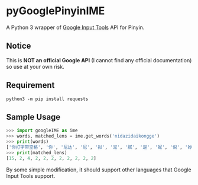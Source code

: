# pyGooglePinyinIME

A Python 3 wrapper of [Google Input Tools](https://www.google.com/inputtools/) API for Pinyin.

## Notice

This is **NOT an official Google API** (I cannot find any official documentation) so use at your own risk.

## Requirement

```shell
python3 -m pip install requests
```

## Sample Usage

```python
>>> import googleIME as ime
>>> words, matched_lens = ime.get_words('nidazidaikongge')
>>> print(words)
['你打字带空格', '你', '尼达', '尼', '拟', '泥', '腻', '逆', '妮', '倪', '妳']
>>> print(matched_lens)
[15, 2, 4, 2, 2, 2, 2, 2, 2, 2, 2]
```

By some simple modification, it should support other languages that Google Input Tools support.
